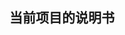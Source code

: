 <!--
 * @Author: your name
 * @Date: 2020-11-21 13:21:30
 * @LastEditTime: 2020-11-21 13:30:45
 * @LastEditors: Please set LastEditors
 * @Description: In User Settings Edit
 * @FilePath: \testd:\桌面\study\node.js\gitDemo\readme.md
-->
## 当前项目的说明书
